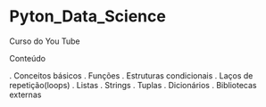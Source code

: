 # Pyton_Data_Science
Curso do You Tube

Conteúdo 

. Conceitos básicos 
. Funções 
. Estruturas condicionais 
. Laços de repetição(loops)
. Listas 
. Strings
. Tuplas
. Dicionários
. Bibliotecas externas
